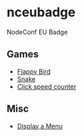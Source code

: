 # nceubadge
NodeConf EU Badge

## Games

* [Flappy Bird](https://www.espruino.com/ide/#https://raw.githubusercontent.com/nearform/nceubadge/master/flappybird.js)
* [Snake](https://www.espruino.com/ide/#https://raw.githubusercontent.com/nearform/nceubadge/master/snake.js)
* [Click speed counter](https://www.espruino.com/ide/#https://raw.githubusercontent.com/nearform/nceubadge/master/click_counter.js)

## Misc

* [Display a Menu](https://www.espruino.com/ide/#https://raw.githubusercontent.com/nearform/nceubadge/master/menu.js)
